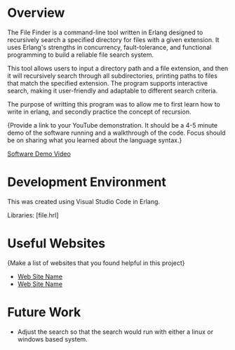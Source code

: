 # Overview

The File Finder is a command-line tool written in Erlang designed to recursively search a specified directory for files with a given extension. It uses Erlang's strengths in concurrency, fault-tolerance, and functional programming to build a reliable file search system.

This tool allows users to input a directory path and a file extension, and then it will recursively search through all subdirectories, printing paths to files that match the specified extension. The program supports interactive search, making it user-friendly and adaptable to different search criteria.

The purpose of writting this program was to allow me to first learn how to write in erlang, and secondly practice the concept of recursion. 

{Provide a link to your YouTube demonstration.  It should be a 4-5 minute demo of the software running and a walkthrough of the code.  Focus should be on sharing what you learned about the language syntax.}

[Software Demo Video](http://youtube.link.goes.here)

# Development Environment

This was created using Visual Studio Code in Erlang.

Libraries: [file.hrl]

# Useful Websites

{Make a list of websites that you found helpful in this project}
* [Web Site Name](http://url.link.goes.here)
* [Web Site Name](http://url.link.goes.here)

# Future Work

* Adjust the search so that the search would run with either a linux or windows based system. 